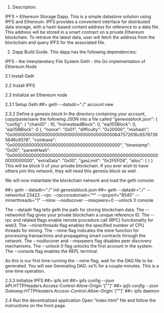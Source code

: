 1. Description.

IPFS + Ethereum Storage Dapp.
This is a simple datastore solution using IPFS and Ethereum. IPFS provides a convenient interface for distributed data storage, with a hash-based content address for reference to a data file. This address will be stored in a smart contract on a private Ethereum blockchain. To retrieve the latest data, user will fetch the address from the blockchain and query IPFS for the associated file.

2. Dapp Build Guide.
This dapp has the following dependencies:

IPFS - the Interplanetary File System
Geth - the Go implementation of Ethereum Node

2.1 Install Geth

2.2 Install IPFS

2.3 Initialize an Ethereum node

2.3.1 Setup Geth
      ##> geth --datadir="./" account new


2.3.2 Define a genesis block
      In the directory containing your account, copy/paste/save the following JSON into a file called "genesisblock.json":
    {
        "config": {
            "chainID"       : 10,
            "homesteadBlock": 0,
            "eip155Block":    0,
            "eip158Block":    0
        },
        "nonce": "0x01",
        "difficulty": "0x20000",
        "mixhash": "0x00000000000000000000000000000000000000647572616c65787365646c6578",
        "coinbase": "0x0000000000000000000000000000000000000000",
        "timestamp": "0x00",
        "parentHash": "0x0000000000000000000000000000000000000000000000000000000000000000",
        "extraData": "0x00",
        "gasLimit": "0x2FEFD8",
        "alloc": {
        }
    }
This will be block 0 of your private blockchain. If you ever wish to have others join this network, they will need this genesis block as well.

We will now instantiate the blockchain network and load the geth console:

##> geth --datadir="./" init genesisblock.json
##> geth --datadir="./" --networkid 23422  --rpc --rpccorsdomain="*" --rpcport="8545" --minerthreads="1" --mine --nodiscover --maxpeers=0 --unlock 0 console

The --datadir flag tells geth the path for storing blockchain data. The --networkid flag gives your private blockchain a unique reference ID. The --rpc and related flags enable remote procedure call (RPC) functionality for web3. The --minerthreads flag enables the specified number of CPU threads for mining. The --mine flag indicates the mine function for processing transactions and propagating smart contracts through the network. The --nodiscover and --maxpeers flag disables peer discovery mechanisms. The --unlock 0 flag unlocks the first account in the system. The --console flag enables the REPL terminal.

As this is our first time running the --mine flag, wait for the DAG file to be generated. You will see Generating DAG: xx% for a couple minutes. This is a one-time operation.


2.3.3 Initialize IPFS
##> ipfs init
##> ipfs config --json API.HTTPHeaders.Access-Control-Allow-Origin '["*"]'
##> ipfs config --json Gateway.HTTPHeaders.Access-Control-Allow-Origin '["*"]'
##> ipfs daemon


2.4 Run the decentralized application
Open "index.html" file and follow the instructions on the front page.